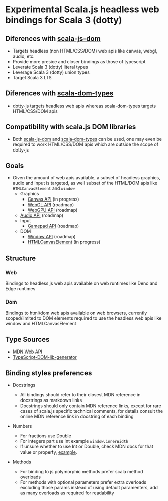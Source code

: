 # Experimental Scala.js headless web bindings for Scala 3 (dotty)

## Diferences with [scala-js-dom](https://github.com/scala-js/scala-js-dom)
* Targets headless (non HTML/CSS/DOM) web apis like canvas, webgl, audio, etc.
* Provide more presice and closer bindings as those of typescript
* Leverate Scala 3 (dotty) literal types
* Leverage Scala 3 (dotty) union types
* Target Scala 3 LTS

## Diferences with [scala-dom-types](https://github.com/raquo/scala-dom-types)
* dotty-js targets headless web apis whereas scala-dom-types targets HTML/CSS/DOM apis

## Compatibility with scala.js DOM libraries
* Both [scala-js-dom](https://github.com/scala-js/) and [scala-dom-types](https://github.com/raquo/scala-dom-types) can be used, one may even be required to work HTML/CSS/DOM apis which are outside the scope of dotty-js

## Goals
* Given the amount of web apis available, a subset of headless graphics, audio and input is targeted, as well subset of the HTML/DOM apis like `HTMLCanvasElement` and `window`
    * Graphics
        * [Canvas API](https://developer.mozilla.org/en-US/docs/Web/API/Canvas_API) (in progress)
        * [WebGL API](https://developer.mozilla.org/en-US/docs/Web/API/WebGL_API) (roadmap)
        * [WebGPU API](https://developer.mozilla.org/en-US/docs/Web/API/WebGPU_API) (roadmap)
    * [Audio API](https://developer.mozilla.org/en-US/docs/Web/API/Web_Audio_API) (roadmap)
    * Input
        * [Gamepad API](https://developer.mozilla.org/en-US/docs/Web/API/Gamepad_API) (roadmap)
    * DOM
        * [Window API](https://developer.mozilla.org/en-US/docs/Web/API/Window) (roadmap)
        * [HTMLCanvasElement](https://developer.mozilla.org/en-US/docs/Web/API/HTMLCanvasElement) (in progress)

## Structure

### Web
Bindings to headless js web apis available on web runtimes like Deno and Edge runtimes

### Dom
Bindings to html/dom web apis available on web browsers, currently scoped/limited to DOM elements required to use the headless web apis like window and HTMLCanvasElement

## Type Sources
* [MDN Web API](https://developer.mozilla.org/en-US/docs/Web/API)   
* [TypeScript-DOM-lib-generator](https://github.com/microsoft/TypeScript-DOM-lib-generator)

## Binding styles preferences
* Docstrings
   * All bindings should refer to their closest MDN reference in docstrings as markdown links
   * Docstrings should only contain MDN reference links, except for rare cases of scala.js specific technical comments, for details consult the online MDN reference link in docstring of each binding

* Numbers
   * For fractions use Double
   * For integers part use Int example `window.innerWidth`
   * If unsure whether to use Int or Double, check MDN docs for that value or property, [example](https://developer.mozilla.org/en-US/docs/Web/API/Window/innerHeight#value).

* Methods
   * For binding to js polymorphic methods prefer scala method overloads
   * For methods with optional parameters prefer extra overloads excluding those params instead of using default paramenters, add as many overloads as required for readability
